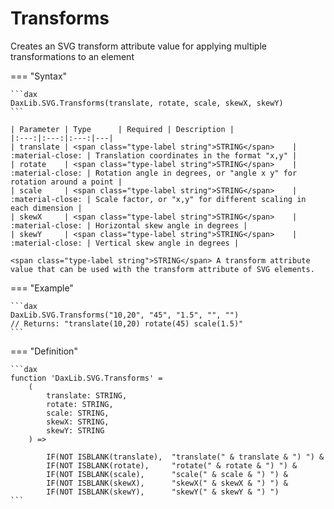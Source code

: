 # Transforms

Creates an SVG transform attribute value for applying multiple transformations to an element

=== "Syntax"

    ```dax
    DaxLib.SVG.Transforms(translate, rotate, scale, skewX, skewY)
    ```

    | Parameter | Type      | Required | Description | 
    |:---:|:---:|:---:|---|
    | translate | <span class="type-label string">STRING</span>    | :material-close: | Translation coordinates in the format "x,y" | 
    | rotate    | <span class="type-label string">STRING</span>    | :material-close: | Rotation angle in degrees, or "angle x y" for rotation around a point |
    | scale     | <span class="type-label string">STRING</span>    | :material-close: | Scale factor, or "x,y" for different scaling in each dimension | 
    | skewX     | <span class="type-label string">STRING</span>    | :material-close: | Horizontal skew angle in degrees | 
    | skewY     | <span class="type-label string">STRING</span>    | :material-close: | Vertical skew angle in degrees |

    <span class="type-label string">STRING</span> A transform attribute value that can be used with the transform attribute of SVG elements.

=== "Example"

    ```dax
    DaxLib.SVG.Transforms("10,20", "45", "1.5", "", "")
    // Returns: "translate(10,20) rotate(45) scale(1.5)"
    ```

=== "Definition"

    ```dax
    function 'DaxLib.SVG.Transforms' = 
        (
            translate: STRING,
            rotate: STRING,
            scale: STRING,
            skewX: STRING,
            skewY: STRING
        ) =>

            IF(NOT ISBLANK(translate),  "translate(" & translate & ") ") &
            IF(NOT ISBLANK(rotate),     "rotate(" & rotate & ") ") &
            IF(NOT ISBLANK(scale),      "scale(" & scale & ") ") &
            IF(NOT ISBLANK(skewX),      "skewX(" & skewX & ") ") &
            IF(NOT ISBLANK(skewY),      "skewY(" & skewY & ") ") 
    ```